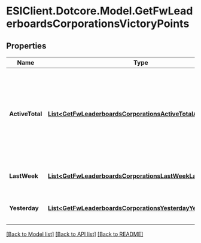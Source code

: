 # ESIClient.Dotcore.Model.GetFwLeaderboardsCorporationsVictoryPoints
## Properties

Name | Type | Description | Notes
------------ | ------------- | ------------- | -------------
**ActiveTotal** | [**List&lt;GetFwLeaderboardsCorporationsActiveTotalActiveTotal1&gt;**](GetFwLeaderboardsCorporationsActiveTotalActiveTotal1.md) | Top 10 ranking of corporations active in faction warfare by total victory points. A corporation is considered \&quot;active\&quot; if they have participated in faction warfare in the past 14 days. | 
**LastWeek** | [**List&lt;GetFwLeaderboardsCorporationsLastWeekLastWeek1&gt;**](GetFwLeaderboardsCorporationsLastWeekLastWeek1.md) | Top 10 ranking of corporations by victory points in the past week | 
**Yesterday** | [**List&lt;GetFwLeaderboardsCorporationsYesterdayYesterday1&gt;**](GetFwLeaderboardsCorporationsYesterdayYesterday1.md) | Top 10 ranking of corporations by victory points in the past day | 

[[Back to Model list]](../README.md#documentation-for-models) [[Back to API list]](../README.md#documentation-for-api-endpoints) [[Back to README]](../README.md)


